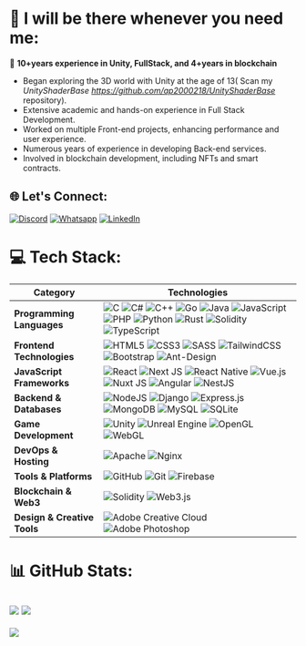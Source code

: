 # 💫 I will be there whenever you need me:
🎯 <b>10+years experience in Unity, FullStack, and 4+years in blockchain</b>
- Began exploring the 3D world with Unity at the age of 13( Scan my <i>UnityShaderBase https://github.com/ap2000218/UnityShaderBase</i> repository).
- Extensive academic and hands-on experience in Full Stack Development.  
- Worked on multiple Front-end projects, enhancing performance and user experience.  
- Numerous years of experience in developing Back-end services.  
- Involved in blockchain development, including NFTs and smart contracts.

## 🌐 Let's Connect:
[![Discord](https://img.shields.io/badge/Discord-%237289DA.svg?logo=discord&logoColor=white)](https://discord.com/@tomas43232) [![Whatsapp](https://img.shields.io/badge/Whatsapp-%237289DA.svg?logo=whatsapp&logoColor=blue)](https://) [![LinkedIn](https://img.shields.io/badge/LinkedIn-%230077B5.svg?logo=linkedin&logoColor=white)](https://linkedin.com/in/my-linkedin-change) 

# 💻 Tech Stack:
| **Category**                  | **Technologies** |
|--------------------------------|------------------------------------------------------------------------------------------------------------------------------------------------------------------------------------------------------------------------------------------------------------------------------------------------------------------------------------------------------------------------------------------------------------------------------------------------------------------------------------------------------------------------------------------------------------|
| **Programming Languages**      | ![C](https://img.shields.io/badge/c-%2300599C.svg?style=for-the-badge&logo=c&logoColor=white) ![C#](https://img.shields.io/badge/c%23-%23239120.svg?style=for-the-badge&logo=csharp&logoColor=white) ![C++](https://img.shields.io/badge/c++-%2300599C.svg?style=for-the-badge&logo=c%2B%2B&logoColor=white) ![Go](https://img.shields.io/badge/go-%2300ADD8.svg?style=for-the-badge&logo=go&logoColor=white) ![Java](https://img.shields.io/badge/java-%23ED8B00.svg?style=for-the-badge&logo=openjdk&logoColor=white) ![JavaScript](https://img.shields.io/badge/javascript-%23323330.svg?style=for-the-badge&logo=javascript&logoColor=%23F7DF1E) ![PHP](https://img.shields.io/badge/php-%23777BB4.svg?style=for-the-badge&logo=php&logoColor=white) ![Python](https://img.shields.io/badge/python-3670A0?style=for-the-badge&logo=python&logoColor=ffdd54) ![Rust](https://img.shields.io/badge/rust-%23000000.svg?style=for-the-badge&logo=rust&logoColor=white) ![Solidity](https://img.shields.io/badge/Solidity-%23363636.svg?style=for-the-badge&logo=solidity&logoColor=white) ![TypeScript](https://img.shields.io/badge/typescript-%23007ACC.svg?style=for-the-badge&logo=typescript&logoColor=white) |
| **Frontend Technologies**      | ![HTML5](https://img.shields.io/badge/html5-%23E34F26.svg?style=for-the-badge&logo=html5&logoColor=white) ![CSS3](https://img.shields.io/badge/css3-%231572B6.svg?style=for-the-badge&logo=css3&logoColor=white) ![SASS](https://img.shields.io/badge/SASS-hotpink.svg?style=for-the-badge&logo=SASS&logoColor=white) ![TailwindCSS](https://img.shields.io/badge/tailwindcss-%2338B2AC.svg?style=for-the-badge&logo=tailwind-css&logoColor=white) ![Bootstrap](https://img.shields.io/badge/bootstrap-%238511FA.svg?style=for-the-badge&logo=bootstrap&logoColor=white) ![Ant-Design](https://img.shields.io/badge/-AntDesign-%230170FE?style=for-the-badge&logo=ant-design&logoColor=white) |
| **JavaScript Frameworks**      | ![React](https://img.shields.io/badge/react-%2320232a.svg?style=for-the-badge&logo=react&logoColor=%2361DAFB) ![Next JS](https://img.shields.io/badge/Next-black?style=for-the-badge&logo=next.js&logoColor=white) ![React Native](https://img.shields.io/badge/react_native-%2320232a.svg?style=for-the-badge&logo=react&logoColor=%2361DAFB) ![Vue.js](https://img.shields.io/badge/vue.js-%2335495e.svg?style=for-the-badge&logo=vuedotjs&logoColor=%234FC08D) ![Nuxt JS](https://img.shields.io/badge/Nuxt-002E3B?style=for-the-badge&logo=nuxt.js&logoColor=#00DC82) ![Angular](https://img.shields.io/badge/angular-%23DD0031.svg?style=for-the-badge&logo=angular&logoColor=white) ![NestJS](https://img.shields.io/badge/nestjs-%23E0234E.svg?style=for-the-badge&logo=nestjs&logoColor=white) |
| **Backend & Databases**        | ![NodeJS](https://img.shields.io/badge/node.js-6DA55F?style=for-the-badge&logo=node.js&logoColor=white) ![Django](https://img.shields.io/badge/django-%23092E20.svg?style=for-the-badge&logo=django&logoColor=white) ![Express.js](https://img.shields.io/badge/express.js-%23404d59.svg?style=for-the-badge&logo=express&logoColor=%2361DAFB) ![MongoDB](https://img.shields.io/badge/MongoDB-%234ea94b.svg?style=for-the-badge&logo=mongodb&logoColor=white) ![MySQL](https://img.shields.io/badge/mysql-4479A1.svg?style=for-the-badge&logo=mysql&logoColor=white) ![SQLite](https://img.shields.io/badge/sqlite-%2307405e.svg?style=for-the-badge&logo=sqlite&logoColor=white) |
| **Game Development**           | ![Unity](https://img.shields.io/badge/unity-%23000000.svg?style=for-the-badge&logo=unity&logoColor=white) ![Unreal Engine](https://img.shields.io/badge/unrealengine-%23313131.svg?style=for-the-badge&logo=unrealengine&logoColor=white) ![OpenGL](https://img.shields.io/badge/OpenGL-white?logo=OpenGL&style=for-the-badge) ![WebGL](https://img.shields.io/badge/WebGL-990000?logo=webgl&logoColor=white&style=for-the-badge) |
| **DevOps & Hosting**           | ![Apache](https://img.shields.io/badge/apache-%23D42029.svg?style=for-the-badge&logo=apache&logoColor=white) ![Nginx](https://img.shields.io/badge/nginx-%23009639.svg?style=for-the-badge&logo=nginx&logoColor=white) |
| **Tools & Platforms**          | ![GitHub](https://img.shields.io/badge/github-%23121011.svg?style=for-the-badge&logo=github&logoColor=white) ![Git](https://img.shields.io/badge/git-%23F05033.svg?style=for-the-badge&logo=git&logoColor=white) ![Firebase](https://img.shields.io/badge/firebase-%23039BE5.svg?style=for-the-badge&logo=firebase) |
| **Blockchain & Web3**          | ![Solidity](https://img.shields.io/badge/Solidity-%23363636.svg?style=for-the-badge&logo=solidity&logoColor=white) ![Web3.js](https://img.shields.io/badge/web3.js-F16822?style=for-the-badge&logo=web3.js&logoColor=white) |
| **Design & Creative Tools**    | ![Adobe Creative Cloud](https://img.shields.io/badge/Adobe%20Creative%20Cloud-DA1F26.svg?style=for-the-badge&logo=Adobe%20Creative%20Cloud&logoColor=white) ![Adobe Photoshop](https://img.shields.io/badge/adobe%20photoshop-%2331A8FF.svg?style=for-the-badge&logo=adobe%20photoshop&logoColor=white) |

# 📊 GitHub Stats:
![](https://github-readme-stats.vercel.app/api?username=ap2000218&theme=dark&hide_border=false&include_all_commits=false&count_private=false)
![](https://github-readme-stats.vercel.app/api/top-langs/?username=ap2000218&theme=dark&hide_border=false&include_all_commits=false&count_private=false&layout=compact)
---
[![](https://visitcount.itsvg.in/api?id=ap2000218&icon=9&color=0)](https://visitcount.itsvg.in)

<!-- Proudly created with GPRM ( https://gprm.itsvg.in ) -->
